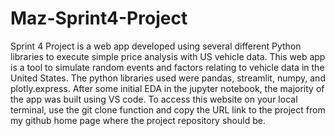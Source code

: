 # Maz-Sprint4-Project

Sprint 4 Project is a web app developed using several different Python libraries to execute simple price analysis with US vehicle data. This web app is a tool to simulate random events and factors relating to vehicle data in the United States. The python libraries used were pandas, streamlit, numpy, and plotly.express. After some initial EDA in the jupyter notebook, the majority of the app was built using VS code. To access this website on your local terminal, use the git clone function and copy the URL link to the project from my github home page where the project repository should be. 
